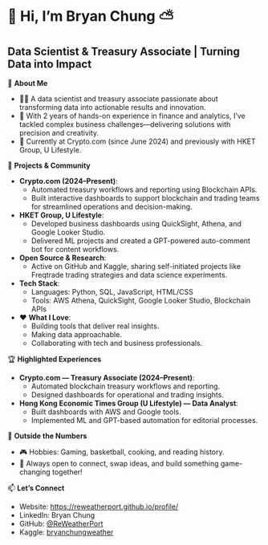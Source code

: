 # 👋 Hi, I’m Bryan Chung ⛅
## Data Scientist & Treasury Associate | Turning Data into Impact

🌟 **About Me**
- 🧑‍💻 A data scientist and treasury associate passionate about transforming data into actionable results and innovation.
- 💼 With 2 years of hands-on experience in finance and analytics, I’ve tackled complex business challenges—delivering solutions with precision and creativity.
- 📅 Currently at Crypto.com (since June 2024) and previously with HKET Group, U Lifestyle.

🚀 **Projects & Community**
- **Crypto.com (2024–Present)**:
  - Automated treasury workflows and reporting using Blockchain APIs.
  - Built interactive dashboards to support blockchain and trading teams for streamlined operations and decision-making.
- **HKET Group, U Lifestyle**:
  - Developed business dashboards using QuickSight, Athena, and Google Looker Studio.
  - Delivered ML projects and created a GPT-powered auto-comment bot for content workflows.
- **Open Source & Research**:
  - Active on GitHub and Kaggle, sharing self-initiated projects like Freqtrade trading strategies and data science experiments.
- **Tech Stack**:
  - Languages: Python, SQL, JavaScript, HTML/CSS
  - Tools: AWS Athena, QuickSight, Google Looker Studio, Blockchain APIs
- ❤️ **What I Love**:
  - Building tools that deliver real insights.
  - Making data approachable.
  - Collaborating with tech and business professionals.

🏆 **Highlighted Experiences**
- **Crypto.com — Treasury Associate (2024–Present)**:
  - Automated blockchain treasury workflows and reporting.
  - Designed dashboards for operational and trading insights.
- **Hong Kong Economic Times Group (U Lifestyle) — Data Analyst**:
  - Built dashboards with AWS and Google tools.
  - Implemented ML and GPT-based automation for editorial processes.

🌱 **Outside the Numbers**
- 🎮 Hobbies: Gaming, basketball, cooking, and reading history.
- 🤝 Always open to connect, swap ideas, and build something game-changing together!

📫 **Let’s Connect**
- Website: https://reweatherport.github.io/profile/
- LinkedIn: Bryan Chung
- GitHub: [@ReWeatherPort](https://github.com/ReWeatherPort)
- Kaggle: [bryanchungweather](https://www.kaggle.com/bryanchungweather)
